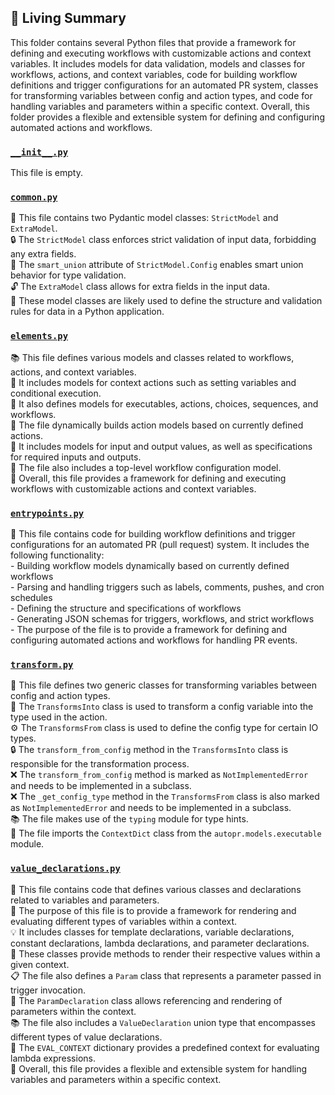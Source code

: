 

<!-- Living README Summary -->
## 🌳 Living Summary

This folder contains several Python files that provide a framework for defining and executing workflows with customizable actions and context variables. It includes models for data validation, models and classes for workflows, actions, and context variables, code for building workflow definitions and trigger configurations for an automated PR system, classes for transforming variables between config and action types, and code for handling variables and parameters within a specific context. Overall, this folder provides a flexible and extensible system for defining and configuring automated actions and workflows.


### [`__init__.py`](https://github.com/irgolic/autopr/blob/6eca175af1a796cf6de44b15fa4a9cb81752e58c/./autopr/models/config/__init__.py)

This file is empty.  


### [`common.py`](https://github.com/irgolic/autopr/blob/6eca175af1a796cf6de44b15fa4a9cb81752e58c/./autopr/models/config/common.py)

📄 This file contains two Pydantic model classes: `StrictModel` and `ExtraModel`.  
🔒 The `StrictModel` class enforces strict validation of input data, forbidding any extra fields.  
🔀 The `smart_union` attribute of `StrictModel.Config` enables smart union behavior for type validation.  
🔓 The `ExtraModel` class allows for extra fields in the input data.  
📝 These model classes are likely used to define the structure and validation rules for data in a Python application.  


### [`elements.py`](https://github.com/irgolic/autopr/blob/6eca175af1a796cf6de44b15fa4a9cb81752e58c/./autopr/models/config/elements.py)

📚 This file defines various models and classes related to workflows, actions, and context variables.  
📝 It includes models for context actions such as setting variables and conditional execution.  
🔀 It also defines models for executables, actions, choices, sequences, and workflows.  
🔧 The file dynamically builds action models based on currently defined actions.  
📄 It includes models for input and output values, as well as specifications for required inputs and outputs.  
🧩 The file also includes a top-level workflow configuration model.  
🚀 Overall, this file provides a framework for defining and executing workflows with customizable actions and context variables.  


### [`entrypoints.py`](https://github.com/irgolic/autopr/blob/6eca175af1a796cf6de44b15fa4a9cb81752e58c/./autopr/models/config/entrypoints.py)

📄 This file contains code for building workflow definitions and trigger configurations for an automated PR (pull request) system. It includes the following functionality:  
     - Building workflow models dynamically based on currently defined workflows  
     - Parsing and handling triggers such as labels, comments, pushes, and cron schedules  
     - Defining the structure and specifications of workflows  
     - Generating JSON schemas for triggers, workflows, and strict workflows  
     - The purpose of the file is to provide a framework for defining and configuring automated actions and workflows for handling PR events.  


### [`transform.py`](https://github.com/irgolic/autopr/blob/6eca175af1a796cf6de44b15fa4a9cb81752e58c/./autopr/models/config/transform.py)

📄 This file defines two generic classes for transforming variables between config and action types.   
🔄 The `TransformsInto` class is used to transform a config variable into the type used in the action.   
⚙️ The `TransformsFrom` class is used to define the config type for certain IO types.   
🔒 The `transform_from_config` method in the `TransformsInto` class is responsible for the transformation process.   
❌ The `transform_from_config` method is marked as `NotImplementedError` and needs to be implemented in a subclass.   
❌ The `_get_config_type` method in the `TransformsFrom` class is also marked as `NotImplementedError` and needs to be implemented in a subclass.   
📚 The file makes use of the `typing` module for type hints.   
📝 The file imports the `ContextDict` class from the `autopr.models.executable` module.   


### [`value_declarations.py`](https://github.com/irgolic/autopr/blob/6eca175af1a796cf6de44b15fa4a9cb81752e58c/./autopr/models/config/value_declarations.py)

📝 This file contains code that defines various classes and declarations related to variables and parameters.  
🧩 The purpose of this file is to provide a framework for rendering and evaluating different types of variables within a context.  
💡 It includes classes for template declarations, variable declarations, constant declarations, lambda declarations, and parameter declarations.  
🔢 These classes provide methods to render their respective values within a given context.  
📋 The file also defines a `Param` class that represents a parameter passed in trigger invocation.  
🔀 The `ParamDeclaration` class allows referencing and rendering of parameters within the context.  
📚 The file also includes a `ValueDeclaration` union type that encompasses different types of value declarations.  
🔀 The `EVAL_CONTEXT` dictionary provides a predefined context for evaluating lambda expressions.  
📝 Overall, this file provides a flexible and extensible system for handling variables and parameters within a specific context.  

<!-- Living README Summary -->